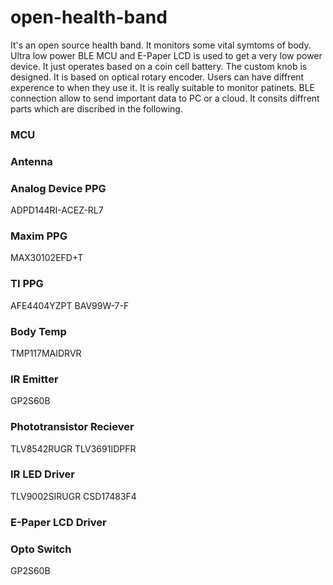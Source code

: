 # open-health-band
It's an open source health band. It monitors some vital symtoms of body. Ultra low power BLE MCU and E-Paper LCD is used to get a very low power device.
It just operates based on a coin cell battery. The custom knob is designed. It is based on optical rotary encoder. Users can have diffrent experence to when they use it.
It is really suitable to monitor patinets. BLE connection allow to send important data to PC or a cloud. It consits diffrent parts which are discribed in the following.
<h3>MCU</h3>
<h3>Antenna</h3>
<h3>Analog Device PPG</h3>
ADPD144RI-ACEZ-RL7
<h3>Maxim PPG</h3>
MAX30102EFD+T
<h3>TI PPG</h3>
AFE4404YZPT
BAV99W-7-F
<h3>Body Temp</h3>
TMP117MAIDRVR
<h3>IR Emitter</h3>
GP2S60B
<h3>Phototransistor Reciever</h3>
TLV8542RUGR
TLV3691IDPFR
<h3>IR LED Driver</h3>
TLV9002SIRUGR
CSD17483F4
<h3>E-Paper LCD Driver</h3>
<h3>Opto Switch</h3>
GP2S60B
